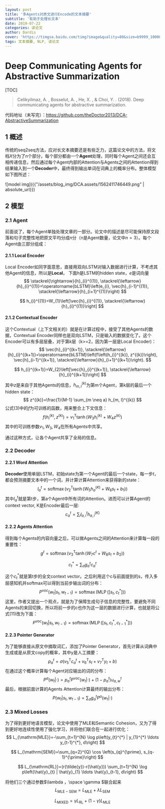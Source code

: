```yaml
---
layout: post
title: '多Agents对原文进行Encode的文本摘要'
subtitle: '有助于处理长文本'
date: 2019-07-22
categories: 读论文
author: Dardis
cover: 'https://timgsa.baidu.com/timg?image&quality=80&size=b9999_10000&sec=1564401601&di=65d4c18dbda45f33c82d458ffcead5e5&imgtype=jpg&er=1&src=http%3A%2F%2Fb-ssl.duitang.com%2Fuploads%2Fitem%2F201708%2F03%2F20170803153553_HZRPv.jpeg'
tags: 文本摘要, NLP, 读论文
---
```


# Deep Communicating Agents for Abstractive Summarization

[TOC]

> Celikyilmaz, A. , Bosselut, A. , He, X. , & Choi, Y. . (2018). Deep communicating agents for abstractive summarization.

代码地址（未写完）：https://github.com/theDoctor2013/DCA-AbstractiveSummarization



## 1 概述

传统的seq2seq方法，应对长文本摘要还是有些乏力，这篇论文中的方法，将文档$X$分为了$n$个部分，每个部分都由一个**Agent**处理，同时每个Agent之间还会互相传递信息，然后通过每个Agent内部的Attention与Agents之间的Attention得到结果输入到一个**Decoder**中，最终得到输出单词在词典上的概率分布。整体模型如下图所述：

![model img]({{"/assets/blog_img/DCA.assets/1562411746449.png" | absolute_url}})



## 2 模型

### 2.1 Agent

前面说了，每个Agent单独处理文章的一部分。论文中的描述是尽可能保持原文段落和句子完整性地把原文平均分成$n$分（n是Agent数量，论文中$n=3$）。每个Agent由三部分组成：

#### 2.1.1 Local Encoder

Local Encoder如同字面意思，直接用双向LSTM对输入数据进行计算，不考虑其他Agent的信息，所以是**Local**， 下面$h$是LSTM的hidden state，$e$是词向量
$$
\stackrel{\rightarrow}{h}_{i}^{(1)}, \stackrel{\leftarrow}{h}_{i}^{(1)}=\operatorname{bLSTM}\left(e_{i}, \vec{h}_{i-1}^{(1)}, \stackrel{\leftarrow}{h}_{i+1}^{(1)}\right)
$$

$$
h_{i}^{(1)}=W_{1}\left[\vec{h}_{i}^{(1)}, \stackrel{\leftarrow}{h}_{i}^{(1)}\right]
$$

#### 2.1.2 Contextual Encoder

这个Contextual（上下文相关的）就是在计算过程中，接受了其他Agents的数据，Contextual Encoder同样也是双向LSTM，只是输入的数据变化了。这个Encoder可以有多层层叠，对于第$k$层（k>=2，因为第一层是Local Encoder)：
$$
\vec{h}_{i}^{(k+1)}, \stackrel{\leftarrow}{h}_{i}^{(k+1)}=\operatorname{bLSTM}\left(f\left(h_{i}^{(k)}, z^{(k)}\right), \vec{h}_{i-1}^{(k+1)}, \stackrel{\leftarrow}{h}_{i+1}^{(k+1)}\right).
$$

$$
h_{i}^{(k+1)}=W_{2}\left[\vec{h}_{i}^{(k+1)}, \stackrel{\leftarrow}{h}_{i}^{(k+1)}\right]
$$

其中$z$是来自于其他Agents的信息，$h_{m,I}^{(k)}$为第m个Agent，第k层的最后一个hidden state：
$$
z^{(k)}=\frac{1}{M-1} \sum_{m \neq a} h_{m, I}^{(k)}
$$
公式(3)中的$f$为可训练的函数，用来整合上下文信息：
$$
f\left(h_{i}^{(k)}, z^{(k)}\right)=v_{1}^{\mathrm{T}} \tanh \left(W_{3} h_{i}^{(k)}+W_{4} z^{(k)}\right)
$$
其中的可训练参数$v_1, W_3, W_4$在所有Agents中共享。

通过这种方式，让各个Agent共享了全局的信息。

### 2.2 Decoder

#### 2.2.1 Word Attention

**Decoder**使用单层LSTM，初始state为第一个Agent的最后一个state，每一步$t$，都会预测摘要文本中的一个词，并计算计算Attention来获得新的state：
$$
l_{a}^{t}=\operatorname{softmax}\left(v_{2}^{\mathrm{T}} \tanh \left(W_{5} h_{a}^{(K)}+W_{6} s_{t}+b_{1}\right)\right)
$$
其中$l_a^t$就是第t步，第a个Agent中所有词的Attention。进而可以计算Agent的context vector, K是Encoder最后一层:
$$
c_{a}^{t}=\sum_{i} l_{a, i}^{t} h_{a, i}^{(K)}
$$

#### 2.2.2 Agents Attention

得到每个Agents的内容向量之后，可以做Agents之间的Attention来计算每一段的重要性：
$$
g^{t}=\operatorname{softmax}\left(v_{3}^{\mathrm{T}} \tanh \left(W_{7} c^{t}+W_{8} s_{t}+b_{2}\right)\right)
$$

$$
c_{t}^{*}=\sum_{a} g_{a}^{t} c_{a}^{t}
$$

这个$c_{t}^{*}$就是第t步的全文context vector。之后利用这个c与前面提到的s，传入多层感知机并softmax可以得到当前步输出词的分布：
$$
P^{v o c}\left(w_{t} | s_{t}, w_{t-1}\right)=\operatorname{softmax}\left(\operatorname{MLP}\left(\left[s_{t}, c_{t}^{*}\right]\right)\right)
$$
这里，作者又提出一个观点，就是为了保障生成句子信息的完整性，要避免不同Agents的来回切换，所以将前一步的c也作为这一层的数据进行计算，也就是将公式(11)改为下面：
$$
P^{v o c}\left(w_{t} | s_{t}, w_{t-1}\right)=\operatorname{softmax}\left(\operatorname{MLP}\left(\left[s_{t}, c_{t}^{*}, c_{t-1}^{*}\right]\right)\right)
$$

#### 2.2.3 Pointer Generator

为了能够直接从原文中摘取词汇，添加了Pointer Generator，首先计算从词典中生成或是从原文copy的概率，其中y是人工摘要：
$$
p_{a}^{t}=\sigma\left(v_{5}^{\mathrm{T}} c_{a}^{t}+v_{6}^{\mathrm{T}} s_{t}+v_{7}^{\mathrm{T}} y_{t}+b\right)
$$
在通过这个概率计算每个Agent对应输出的词的分布：
$$
P^{a}\left(w_{t} | \cdot\right)=p_{a}^{t} P^{v o c}\left(w_{t} | \cdot\right)+\left(1-p_{a}^{t}\right) u_{a, w}^{t}
$$
最后，根据前面计算的Agents Attention计算最终的输出分布：
$$
P\left(w_{t} | s_{t}, w_{t-1}\right)=\sum_{a} g_{a}^{t} P^{a}\left(w_{t} | \cdot\right)
$$

### 2.3 Mixed Losses

为了得到更好地语言模型，论文中使用了MLE和Semantic Cohesion，又为了得到更好地连续性使用了强化学习，并将他们联合在一起进行优化：
$$
L_{\mathrm{MLE}}=-\sum_{t=1}^{N} \log p\left(y_{t}^{*} | y_{1}^{*} \ldots y_{t-1}^{*}, d\right)
$$

$$
L_{\mathrm{SEM}}=\sum_{q=2}^{Q} \cos \left(s_{q}^{\prime}, s_{q-1}^{\prime}\right)
$$

$$
L_{\mathrm{RL}}=(r(\tilde{y})-r(\hat{y})) \sum_{t=1}^{N} \log p\left(\hat{y}_{t} | \hat{y}_{1} \ldots \hat{y}_{t-1}, d\right)
$$

将他们三个通过参数$\lambda ，\space \gamma $联合起来
$$
L_{\mathrm{MLE}-\mathrm{SEM}}=L_{\mathrm{MLE}}+\lambda L_{\mathrm{SEM}}
$$

$$
L_{\mathrm{MIXED}}=\gamma L_{\mathrm{RL}}+(1-\gamma) L_{\mathrm{MLE}}
$$



